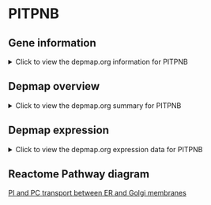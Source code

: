<h1>PITPNB</h1>

<h2>Gene information</h2>
<details>
  <summary>Click to view the depmap.org information for PITPNB</summary>
  <iframe src="https://depmap.org/portal/gene/PITPNB?tab=about" style="border:none;width:100%;height:800px"></iframe>
</details>

<h2>Depmap overview</h2>
<details>
  <summary>Click to view the depmap.org summary for PITPNB</summary>
  <iframe src="https://depmap.org/portal/gene/PITPNB?tab=overview" style="border:none;width:100%;height:800px"></iframe>
</details>

<h2>Depmap expression</h2>
<details>
  <summary>Click to view the depmap.org expression data for PITPNB</summary>
  <iframe src="https://depmap.org/portal/gene/PITPNB?tab=characterization" style="border:none;width:100%;height:800px"></iframe>
</details>



<h2>Reactome Pathway diagram</h2>
<a href="https://reactome.org/PathwayBrowser/#/R-HSA-1483196" target="_BLANK">PI and PC transport between ER and Golgi membranes</a>



